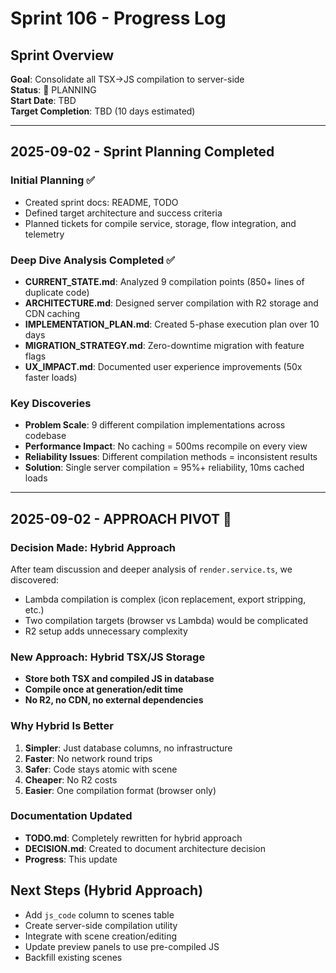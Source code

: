 # Sprint 106 - Progress Log

## Sprint Overview
**Goal**: Consolidate all TSX→JS compilation to server-side  
**Status**: 🔵 PLANNING  
**Start Date**: TBD  
**Target Completion**: TBD (10 days estimated)  

---

## 2025-09-02 - Sprint Planning Completed

### Initial Planning ✅
- Created sprint docs: README, TODO
- Defined target architecture and success criteria
- Planned tickets for compile service, storage, flow integration, and telemetry

### Deep Dive Analysis Completed ✅
- **CURRENT_STATE.md**: Analyzed 9 compilation points (850+ lines of duplicate code)
- **ARCHITECTURE.md**: Designed server compilation with R2 storage and CDN caching
- **IMPLEMENTATION_PLAN.md**: Created 5-phase execution plan over 10 days
- **MIGRATION_STRATEGY.md**: Zero-downtime migration with feature flags
- **UX_IMPACT.md**: Documented user experience improvements (50x faster loads)

### Key Discoveries
- **Problem Scale**: 9 different compilation implementations across codebase
- **Performance Impact**: No caching = 500ms recompile on every view
- **Reliability Issues**: Different compilation methods = inconsistent results
- **Solution**: Single server compilation = 95%+ reliability, 10ms cached loads

---

## 2025-09-02 - APPROACH PIVOT 🔄

### Decision Made: Hybrid Approach
After team discussion and deeper analysis of `render.service.ts`, we discovered:
- Lambda compilation is complex (icon replacement, export stripping, etc.)
- Two compilation targets (browser vs Lambda) would be complicated
- R2 setup adds unnecessary complexity

### New Approach: Hybrid TSX/JS Storage
- **Store both TSX and compiled JS in database**
- **Compile once at generation/edit time**
- **No R2, no CDN, no external dependencies**

### Why Hybrid Is Better
1. **Simpler**: Just database columns, no infrastructure
2. **Faster**: No network round trips
3. **Safer**: Code stays atomic with scene
4. **Cheaper**: No R2 costs
5. **Easier**: One compilation format (browser only)

### Documentation Updated
- **TODO.md**: Completely rewritten for hybrid approach
- **DECISION.md**: Created to document architecture decision
- **Progress**: This update

## Next Steps (Hybrid Approach)
- Add `js_code` column to scenes table
- Create server-side compilation utility
- Integrate with scene creation/editing
- Update preview panels to use pre-compiled JS
- Backfill existing scenes

